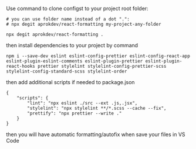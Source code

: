 Use command to clone configst to your project root folder:

```
# you can use folder name instead of a dot ".":
# npx degit aprokdev/react-formatting my-project-any-folder

npx degit aprokdev/react-formatting .
```

then install dependencies to your project by command

```
npm i --save-dev eslint eslint-config-prettier eslint-config-react-app eslint-plugin-eslint-comments eslint-plugin-prettier eslint-plugin-react-hooks prettier stylelint stylelint-config-prettier-scss stylelint-config-standard-scss stylelint-order
```

then add additional scripts if needed to package.json

```
{
    "scripts": {
        "lint": "npx eslint ./src --ext .js,.jsx",
        "stylelint": "npx stylelint **/*.scss --cache --fix",
        "prettify": "npx prettier --write ."
    }
}
```

then you will have automatic formatting/autofix when save your files in VS Code
